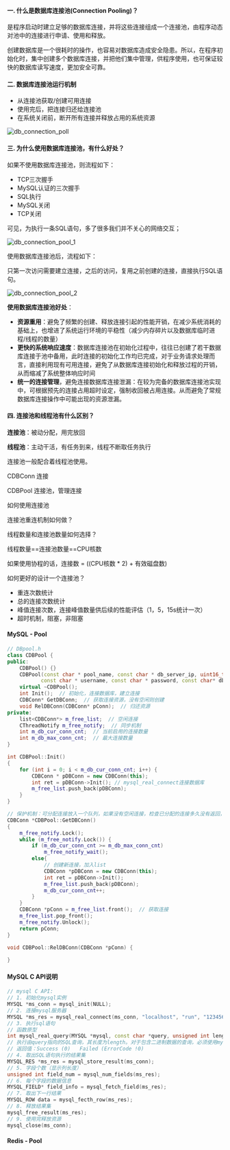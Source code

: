 #### 一. 什么是数据库连接池(Connection Pooling)？

是程序启动时建立足够的数据库连接，并将这些连接组成一个连接池，由程序动态对池中的连接进行申请、使用和释放。

创建数据库是一个很耗时的操作，也容易对数据库造成安全隐患。所以，在程序初始化时，集中创建多个数据库连接，并把他们集中管理，供程序使用，也可保证较快的数据库读写速度，更加安全可靠。



#### 二. 数据库连接池运行机制

- 从连接池获取/创建可用连接
- 使用完后，把连接归还给连接池
- 在系统关闭前，断开所有连接并释放占用的系统资源

![db_connection_poll](..\pic\db_connection_poll.png)



#### 三. 为什么使用数据库连接池，有什么好处？

如果不使用数据库连接池，则流程如下：

- TCP三次握手
- MySQL认证的三次握手
- SQL执行
- MySQL关闭
- TCP关闭

可见，为执行一条SQL语句，多了很多我们并不关心的网络交互；

![db_connection_pool_1](..\pic\db_connection_pool_1.png)

使用数据库连接池后，流程如下：

只第一次访问需要建立连接，之后的访问，复用之前创建的连接，直接执行SQL语句。

![db_connection_pool_2](..\pic\db_connection_pool_2.png)

**使用数据库连接池好处**：

- **资源重用**：避免了频繁的创建、释放连接引起的性能开销，在减少系统消耗的基础上，也增进了系统运行环境的平稳性（减少内存碎片以及数据库临时进程/线程的数量）
- **更快的系统响应速度**：数据库连接池在初始化过程中，往往已创建了若干数据库连接于池中备用，此时连接的初始化工作均已完成，对于业务请求处理而言，直接利用现有可用连接，避免了从数据库连接初始化和释放过程的开销，从而缩减了系统整体响应时间
- **统一的连接管理**，避免连接数据库连接泄漏：在较为完备的数据库连接池实现中，可根据预先的连接占用超时设定，强制收回被占用连接。从而避免了常规数据库连接操作中可能出现的资源泄漏。



#### 四. 连接池和线程池有什么区别？

**连接池**：被动分配，用完放回

**线程池**：主动干活，有任务到来，线程不断取任务执行

连接池一般配合着线程池使用。



CDBConn 连接

CDBPool 连接池，管理连接



如何使用连接池

连接池重连机制如何做？

线程数量和连接池数量如何选择？

线程数量==连接池数量==CPU核数

如果使用协程的话，连接数 = ((CPU核数 * 2) + 有效磁盘数)



如何更好的设计一个连接池？

- 重连次数统计
- 总的连接次数统计
- 峰值连接次数，连接峰值数量供后续的性能评估（1，5，15s统计一次）
- 超时机制，阻塞，非阻塞



#### MySQL - Pool

```cpp
// DBpool.h
class CDBPool {
public:
    CDBPool() {}
    CDBPool(const char * pool_name, const char * db_server_ip, uint16_t db_server_port,
           const char * username, const char * password, const char* db_name, int max_conn_cnt);
    virtual ~CDBPool();
    int Init();  // 初始化，连接数据库，建立连接
    CDBConn* GetDBConn;  // 获取连接资源，没有空闲则创建
    void RelDBConn(CDBConn* pConn);  // 归还资源
private:
    list<CDBConn*> m_free_list;  // 空闲连接
    CThreadNotify m_free_notify;  // 同步机制
    int m_db_cur_conn_cnt;  // 当前启用的连接数量
    int m_db_max_conn_cnt;  // 最大连接数量
}

int CDBPool::Init()
{
    for (int i = 0; i < m_db_cur_conn_cnt; i++) {
        CDBConn * pDBConn = new CDBConn(this);
        int ret = pDBConn->Init(); // mysql_real_connect连接数据库
        m_free_list.push_back(pDBConn);
    }
}

// 保护机制：可分配连接放入一个队列，如果没有空闲连接，检查已分配的连接多久没有返回，如果超过一定时间，则自动收回，放在用户忘了调用释放连接的接口
CDBConn *CDBPool::GetDBConn()
{
    m_free_notify.Lock();
    while (m_free_notify.Lock()) {
        if (m_db_cur_conn_cnt >= m_db_max_conn_cnt)
            m_free_notify_wait();
        else{
            // 创建新连接，加入list
            CDBConn *pDBConn = new CDBConn(this);
            int ret = pDBConn->Init();
            m_free_list.push_back(pDBConn);
            m_db_cur_conn_cnt++;
        }
    }
    CDBConn *pConn = m_free_list.front();  // 获取连接
    m_free_list.pop_front();
    m_free_notify.Unlock();
    return pConn;
}

void CDBPool::RelDBConn(CDBConn *pConn) {
    
}
```



#### MySQL  C  API说明

```cpp
// mysql C API:
// 1. 初始化mysql实例
MYSQL *ms_conn = mysql_init(NULL);
// 2. 连接mysql服务器
MYSQL *ms_res = mysql_real_connect(ms_conn, "localhost", "run", "123456");
// 3. 执行sql语句
// 函数原型
int mysql_real_query(MYSQL *mysql, const char *query, unsigned int length);
// 执行由query指向的SQL查询，其长度为length。对于包含二进制数据的查询，必须使用mysql_real_query而不是mysql_query.
// 返回值：Success (0)   Failed (ErrorCode !0)
// 4. 取出SQL语句执行的结果集
MYSQL_RES *ms_res = mysql_store_result(ms_conn);
// 5. 字段个数（显示列长度）
unsigned int field_num = mysql_num_fields(ms_res);
// 6. 每个字段的数据信息
MYSQL_FIELD* field_info = mysql_fetch_field(ms_res);
// 7. 取出下一行结果
MYSQL_ROW data = mysql_fecth_row(ms_res);
// 8. 释放结果集
mysql_free_result(ms_res);
// 9. 使用完释放资源
mysql_close(ms_conn);
```



#### Redis - Pool

